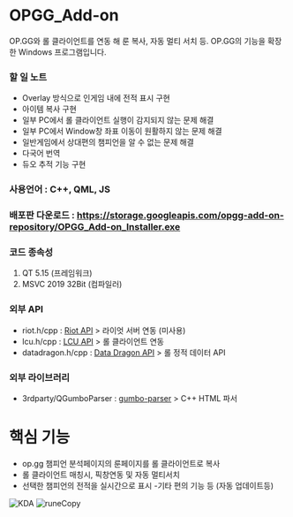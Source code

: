 # OPGG_Add-on
OP.GG와 롤 클라이언트를 연동 해 룬 복사, 자동 멀티 서치 등. OP.GG의 기능을 확장 한 Windows 프로그램입니다.


### 할 일 노트
  - Overlay 방식으로 인게임 내에 전적 표시 구현
  - 아이템 복사 구현
  - 일부 PC에서 롤 클라이언트 실행이 감지되지 않는 문제 해결
  - 일부 PC에서 Window창 좌표 이동이 원활하지 않는 문제 해결
  - 일반게임에서 상대편의 챔피언을 알 수 없는 문제 해결
  - 다국어 번역
  - 듀오 추적 기능 구현


### 사용언어 : C++, QML, JS 


### 배포판 다운로드 : https://storage.googleapis.com/opgg-add-on-repository/OPGG_Add-on_Installer.exe


### 코드 종속성
1. QT 5.15 (프레임워크)
2. MSVC 2019 32Bit (컴파일러)


### 외부 API
- riot.h/cpp : [Riot API](https://developer.riotgames.com/apis) > 라이엇 서버 연동 (미사용)
- lcu.h/cpp : [LCU API](https://riot-api-libraries.readthedocs.io/en/latest/lcu.html) > 롤 클라이언트 연동
- datadragon.h/cpp : [Data Dragon API](https://developer.riotgames.com/docs/lol#data-dragon) > 롤 정적 데이터 API


### 외부 라이브러리
- 3rdparty/QGumboParser : [gumbo-parser](https://github.com/google/gumbo-parser) > C++ HTML 파서


# 핵심 기능
- op.gg 챔피언 분석페이지의 룬페이지를 롤 클라이언트로 복사
- 롤 클라이언트 매칭시, 픽창연동 및 자동 멀티서치
- 선택한 챔피언의 전적을 실시간으로 표시
-기타 편의 기능 등 (자동 업데이트등)

![KDA](https://user-images.githubusercontent.com/45027993/83393479-d01aee00-a431-11ea-95dc-491e62b075ae.JPG)
![runeCopy](https://user-images.githubusercontent.com/45027993/82983614-62cf1d80-a02b-11ea-94b4-d085744aab8c.png)
